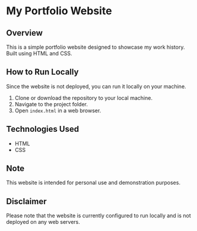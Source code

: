 # My Portfolio Website

## Overview
This is a simple portfolio website designed to showcase my work history. Built using HTML and CSS.

## How to Run Locally
Since the website is not deployed, you can run it locally on your machine.

1. Clone or download the repository to your local machine.
2. Navigate to the project folder.
3. Open `index.html` in a web browser.

## Technologies Used
- HTML
- CSS

## Note
This website is intended for personal use and demonstration purposes.

## Disclaimer
Please note that the website is currently configured to run locally and is not deployed on any web servers.

